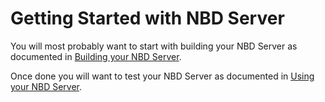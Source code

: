 # Getting Started with NBD Server

You will most probably want to start with building your NBD Server as documented in [Building your NBD Server](/docs/nbd/building.md).

Once done you will want to test your NBD Server as documented in [Using your NBD Server](/docs/nbd/using.md).
